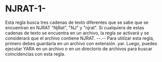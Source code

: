 # NJRAT-1-
Esta regla busca tres cadenas de texto diferentes que se sabe que se encuentran en NJRAT
"NjRat", "NJ" y "njrat". Si cualquiera de estas cadenas de texto se encuentra en un archivo, la regla se activará y se considerará que el archivo contiene NJRAT.
--.--
Para utilizar esta regla, primero debes guardarla en un archivo con extensión .yar. 
Luego, puedes ejecutar YARA en un archivo o en un directorio de archivos para buscar coincidencias con esta regla. 
